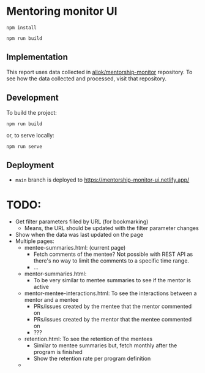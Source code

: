# Mentoring monitor UI

```shell
npm install

npm run build
```

## Implementation

This report uses data collected in [aliok/mentorship-monitor](https://github.com/aliok/mentorship-monitor) repository.
To see how the data collected and processed, visit that repository.

## Development

To build the project:
```
npm run build
```

or, to serve locally:

```
npm run serve
```

## Deployment

- `main` branch is deployed to https://mentorship-monitor-ui.netlify.app/


# TODO:
- Get filter parameters filled by URL (for bookmarking)
  - Means, the URL should be updated with the filter parameter changes
- Show when the data was last updated on the page
- Multiple pages:
  - mentee-summaries.html: (current page)
    - Fetch comments of the mentee? Not possible with REST API as there's no way to limit the comments to a specific time range.
    - ...
  - mentor-summaries.html:
    - To be very similar to mentee summaries to see if the mentor is active
  - mentor-mentee-interactions.html: To see the interactions between a mentor and a mentee
    - PRs/issues created by the mentee that the mentor commented on
    - PRs/issues created by the mentor that the mentee commented on
    - ???
  - retention.html: To see the retention of the mentees
    - Similar to mentee summaries but, fetch monthly after the program is finished
    - Show the retention rate per program definition
  - 
